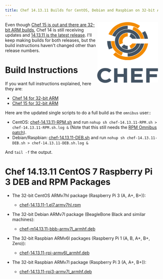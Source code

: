 ```yaml
---
title: Chef 14.13.11 Builds for CentOS, Debian and Raspbian on 32-bit ARM
---
```


<a href="https://github.com/chef/chef"><img src="/assets/chef-logo.png" alt="Chef" width="200" height="200" align="right" /></a>

Even though [Chef 15 is out and there are 32-bit ARM builds](/2019/05/18/chef-15-on-arm), Chef 14 is still receiving updates and [14.13.11 is the latest release](https://discourse.chef.io/t/chef-infra-client-14-13-11-released/15277). I'll keep making builds for both releases, but the build instructions haven't changed other than release numbers.

# Build Instructions

If you want full instructions explained, here they are:

- [Chef 14 for 32-bit ARM](/2019/05/14/chef-14-on-arm-on-centos)
- [Chef 15 for 32-bit ARM](/2019/05/18/chef-15-on-arm)

Here are the updated single scripts to do a full build as the `omnibus` user::

- CentOS: [chef-14.13.11-RPM.sh](/assets/chef-14.13.11-RPM.sh) and run  `nohup sh chef-14.13.11-RPM.sh > chef-14.13.11-RPM.sh.log &` (Note that this still needs the [RPM Omnibus patch](https://github.com/chef/omnibus/pull/889)).
- Debian/Raspbian: [chef-14.13.11-DEB.sh](/assets/chef-14.13.11-DEB.sh) and run `nohup sh chef-14.13.11-DEB.sh > chef-14.13.11-DEB.sh.log &`

And `tail -f` the output.

# Chef 14.13.11 CentOS 7 Raspberry Pi 3 DEB and RPM Packages

- The 32-bit CentOS ARMv7hl package (Raspberry Pi 3 (A, A+, B+)):
  - [chef-14.13.11-1.el7.armv7hl.rpm](https://www.dropbox.com/s/w3ox8bm6qpvdj60/chef-14.13.11-1.el7.armv7hl.rpm?raw=1)

- The 32-bit Debian ARMv7l package (BeagleBone Black and similar machines):
  - [chef-m14.13.11-bbb-armv7l_armhf.deb](https://www.dropbox.com/s/36zmp9aksb3bcyc/chef-14.13.11-bbb-armv7l_armhf.deb?raw=1)

- The 32-bit Raspbian ARMv6l packages (Raspberry Pi 1 (A, B, A+, B+, Zero)):
  - [chef-14.13.11-rpi-armv6l_armhf.deb](https://www.dropbox.com/s/8yrcoz4yr0619ud/chef-14.13.11-rpi-armv6l_armhf.deb?raw=1)

- The 32-bit Raspbian ARMv7l package (Raspberry Pi 3 (A, A+, B+)):
  - [chef-14.13.11-rpi3-armv7l_armhf.deb](https://www.dropbox.com/s/466j9le0oc6zfiu/chef-14.13.11-rpi3-armv7l_armhf.deb?raw=1)
